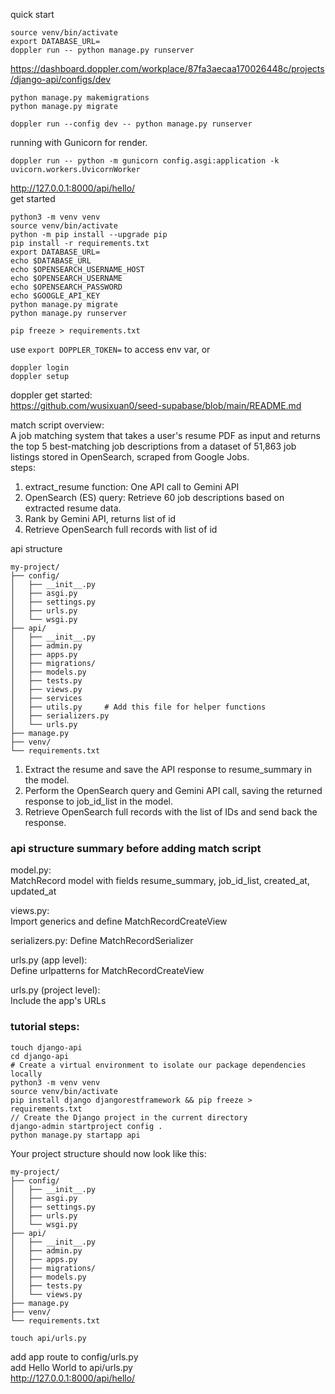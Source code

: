quick start
```
source venv/bin/activate
export DATABASE_URL=
doppler run -- python manage.py runserver
```  
https://dashboard.doppler.com/workplace/87fa3aecaa170026448c/projects/django-api/configs/dev  
```
python manage.py makemigrations
python manage.py migrate
```
```
doppler run --config dev -- python manage.py runserver
```
running with Gunicorn for render.
```
doppler run -- python -m gunicorn config.asgi:application -k uvicorn.workers.UvicornWorker
```
http://127.0.0.1:8000/api/hello/  
get started
```
python3 -m venv venv
source venv/bin/activate
python -m pip install --upgrade pip
pip install -r requirements.txt
export DATABASE_URL=
echo $DATABASE_URL
echo $OPENSEARCH_USERNAME_HOST 
echo $OPENSEARCH_USERNAME 
echo $OPENSEARCH_PASSWORD 
echo $GOOGLE_API_KEY
python manage.py migrate
python manage.py runserver
```
```
pip freeze > requirements.txt
```
use `export DOPPLER_TOKEN=` to access env var, or
```
doppler login
doppler setup
```  
doppler get started:  
https://github.com/wusixuan0/seed-supabase/blob/main/README.md  

match script overview:  
A job matching system that takes a user's resume PDF as input and returns the top 5 best-matching job descriptions from a dataset of 51,863 job listings stored in OpenSearch, scraped from Google Jobs.   
steps:  
1. extract_resume function: One API call to Gemini API
2. OpenSearch (ES) query: Retrieve 60 job descriptions based on extracted resume data.
3. Rank by Gemini API, returns list of id
4. Retrieve OpenSearch full records with list of id

api structure   
```
my-project/
├── config/
│   ├── __init__.py
│   ├── asgi.py
│   ├── settings.py
│   ├── urls.py
│   └── wsgi.py
├── api/
│   ├── __init__.py
│   ├── admin.py
│   ├── apps.py
│   ├── migrations/
│   ├── models.py
│   ├── tests.py
│   ├── views.py
│   ├── services
│   ├── utils.py     # Add this file for helper functions
│   ├── serializers.py  
│   └── urls.py      
├── manage.py
├── venv/
└── requirements.txt
```  
1. Extract the resume and save the API response to resume_summary in the model.
2. Perform the OpenSearch query and Gemini API call, saving the returned response to job_id_list in the model.
3. Retrieve OpenSearch full records with the list of IDs and send back the response.

### api structure summary before adding match script  
model.py:    
MatchRecord model with fields resume_summary, job_id_list, created_at, updated_at

views.py:  
Import generics and define MatchRecordCreateView

serializers.py:
Define MatchRecordSerializer

urls.py (app level):  
Define urlpatterns for MatchRecordCreateView

urls.py (project level):  
Include the app's URLs

### tutorial steps:  
```
touch django-api
cd django-api
# Create a virtual environment to isolate our package dependencies locally
python3 -m venv venv
source venv/bin/activate
pip install django djangorestframework && pip freeze > requirements.txt
// Create the Django project in the current directory
django-admin startproject config .
python manage.py startapp api
```

Your project structure should now look like this:
```
my-project/
├── config/
│   ├── __init__.py
│   ├── asgi.py
│   ├── settings.py
│   ├── urls.py
│   └── wsgi.py
├── api/
│   ├── __init__.py
│   ├── admin.py
│   ├── apps.py
│   ├── migrations/
│   ├── models.py
│   ├── tests.py
│   └── views.py
├── manage.py
├── venv/
└── requirements.txt
```


```
touch api/urls.py

```
add app route to config/urls.py  
add Hello World to api/urls.py  
http://127.0.0.1:8000/api/hello/

